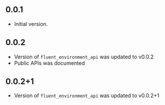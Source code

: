 ## 0.0.1

* Initial version.

## 0.0.2

* Version of `fluent_environment_api` was updated to v0.0.2
* Public APIs was documented

## 0.0.2+1

* Version of `fluent_environment_api` was updated to v0.0.2+1